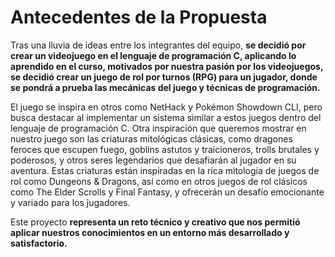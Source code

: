 # Antecedentes de la Propuesta

Tras una lluvia de ideas entre los integrantes del equipo, **se decidió por crear un videojuego en el lenguaje de programación C, aplicando lo aprendido en el curso, motivados por nuestra pasión por los videojuegos, se decidió crear un juego de rol por turnos (RPG) para un jugador, donde se pondrá a prueba las mecánicas del juego y técnicas de programación.**

El juego se inspira en otros como NetHack y Pokémon Showdown CLI, pero busca destacar al implementar un sistema similar a estos juegos dentro del lenguaje de programación C.
Otra inspiración que queremos mostrar en nuestro juego son las criaturas mitológicas clásicas, como dragones feroces que escupen fuego, goblins astutos y traicioneros, trolls brutales y poderosos, y otros seres legendarios que desafiarán al jugador en su aventura. Estas criaturas están inspiradas en la rica mitología de juegos de rol como Dungeons & Dragons, así como en otros juegos de rol clásicos como The Elder Scrolls y Final Fantasy, y ofrecerán un desafío emocionante y variado para los jugadores.

Este proyecto **representa un reto técnico y creativo que nos permitió aplicar nuestros conocimientos en un entorno más desarrollado y satisfactorio.**
